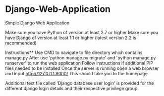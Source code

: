 # Django-Web-Application
Simple Django Web Application

Make sure you have Python of version at least 2.7 or higher
Make sure you have Django of version at least 1.1 or higher (latest version 2.2 is recommended)

Instructions**
Use CMD to navigate to file directory which contains manage.py
After use 'python manage.py migrate' and 'python manage.py runserver' to run the web application
Follow instructions if additional PIP files needed to be installed
Once the server is running open a web browser and input http://127.0.0.1:8000/
This should take you to the homepage

Additional text file called 'Django database user login' is provided for the different django login details and their respective privilege group.
